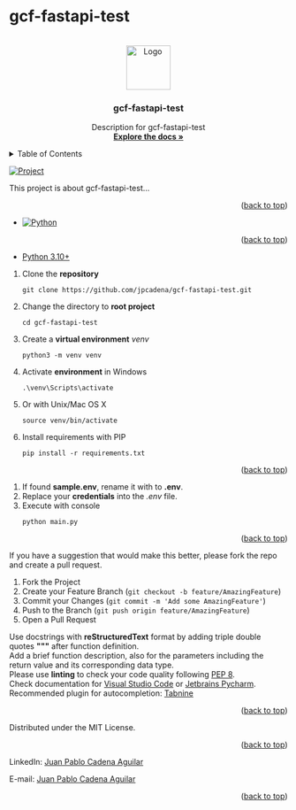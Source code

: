 # gcf-fastapi-test

<!-- Improved compatibility of back to top link: See: https://github.com/othneildrew/Best-README-Template/pull/73 -->
<a name="readme-top"></a>

<!-- PROJECT SHIELDS -->
<!--
*** Markdown "reference style" links for readability.
*** Reference links are enclosed in brackets [ ] instead of parentheses ( ).
-->


<!-- PROJECT LOGO -->
<br />
<div align="center">
  <a href="https://github.com/othneildrew/Best-README-Template">
    <img src="assets/images/logo.png" alt="Logo" width="80" height="80">
  </a>

<h3 align="center">gcf-fastapi-test</h3>

  <p align="center">
    Description for gcf-fastapi-test
    <br />
    <a href="https://github.com/jpcadena/gcf-fastapi-test"><strong>Explore the docs »</strong></a>
    <br />
  </p>
</div>



<!-- TABLE OF CONTENTS -->
<details>
  <summary>Table of Contents</summary>
  <ol>
    <li>
      <a href="#about-the-project">About The Project</a>
      <ul>
        <li><a href="#built-with">Built With</a></li>
      </ul>
    </li>
    <li>
      <a href="#getting-started">Getting Started</a>
      <ul>
        <li><a href="#prerequisites">Prerequisites</a></li>
        <li><a href="#installation">Installation</a></li>
      </ul>
    </li>
    <li><a href="#usage">Usage</a></li>
    <li><a href="#contributing">Contributing</a></li>
    <li><a href="#license">License</a></li>
    <li><a href="#contact">Contact</a></li>
  </ol>
</details>



<!-- ABOUT THE PROJECT -->


[![Project][project-screenshot]](https://example.com)

This project is about gcf-fastapi-test...

<p align="right">(<a href="#readme-top">back to top</a>)</p>

* [![Python][Python.org]][Python-url]

<p align="right">(<a href="#readme-top">back to top</a>)</p>



<!-- GETTING STARTED -->

* [Python 3.10+][Python-url]


1. Clone the **repository**
    ```
    git clone https://github.com/jpcadena/gcf-fastapi-test.git
    ```
2. Change the directory to **root project**
    ```
    cd gcf-fastapi-test
    ```
3. Create a **virtual environment** *venv*
    ```
    python3 -m venv venv
    ```
4. Activate **environment** in Windows
    ```
    .\venv\Scripts\activate
    ```
5. Or with Unix/Mac OS X
    ```
    source venv/bin/activate
    ```
6. Install requirements with PIP
    ```
    pip install -r requirements.txt
    ```

<p align="right">(<a href="#readme-top">back to top</a>)</p>



<!-- USAGE EXAMPLES -->

1. If found **sample.env**, rename it with to **.env**.
2. Replace your **credentials** into the *.env* file.
3. Execute with console
    ```
    python main.py
    ```

<p align="right">(<a href="#readme-top">back to top</a>)</p>



<!-- CONTRIBUTING -->


If you have a suggestion that would make this better, please fork the repo and
create a pull request.

1. Fork the Project
2. Create your Feature Branch (`git checkout -b feature/AmazingFeature`)
3. Commit your Changes (`git commit -m 'Add some AmazingFeature'`)
4. Push to the Branch (`git push origin feature/AmazingFeature`)
5. Open a Pull Request

Use docstrings with **reStructuredText** format by adding triple double quotes
**"""** after function definition.\
Add a brief function description, also for the parameters including the return
value and its corresponding data type.\
Please use **linting** to check your code quality
following [PEP 8](https://peps.python.org/pep-0008/).\
Check documentation
for [Visual Studio Code](https://code.visualstudio.com/docs/python/linting#_run-linting)
or [Jetbrains Pycharm](https://github.com/leinardi/pylint-pycharm/blob/master/README.md).\
Recommended plugin for
autocompletion: [Tabnine](https://www.tabnine.com/install)

<p align="right">(<a href="#readme-top">back to top</a>)</p>



<!-- LICENSE -->


Distributed under the MIT License.

<p align="right">(<a href="#readme-top">back to top</a>)</p>



<!-- CONTACT -->


LinkedIn: [Juan Pablo Cadena Aguilar][linkedin-url]

E-mail: [Juan Pablo Cadena Aguilar](mailto:jpcadena@espol.edu.ec?subject=[GitHub]gcf-fastapi-test)

<p align="right">(<a href="#readme-top">back to top</a>)</p>



<!-- MARKDOWN LINKS & IMAGES -->
<!-- https://www.markdownguide.org/basic-syntax/#reference-style-links -->

[linkedin-url]: https://linkedin.com/in/juanpablocadenaaguilar

[project-screenshot]: assets/images/project.png

[Python.org]: https://img.shields.io/badge/python-3670A0?style=for-the-badge&logo=python&logoColor=ffdd54

[Python-url]: https://www.python.org/
